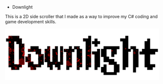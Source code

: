 * Downlight

This is a 2D side scroller that I made as a way to improve my C# coding and game development skills. 

![Game Title.](DownLight/Pictures/Downlight_Title.png)